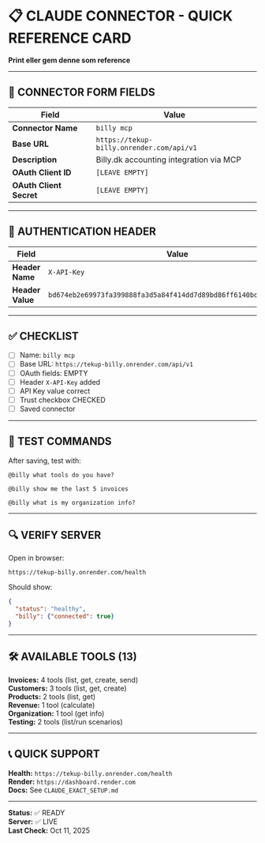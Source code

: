 # 📋 CLAUDE CONNECTOR - QUICK REFERENCE CARD

**Print eller gem denne som reference**

---

## 🎯 CONNECTOR FORM FIELDS

| Field | Value |
|-------|-------|
| **Connector Name** | `billy mcp` |
| **Base URL** | `https://tekup-billy.onrender.com/api/v1` |
| **Description** | Billy.dk accounting integration via MCP |
| **OAuth Client ID** | `[LEAVE EMPTY]` |
| **OAuth Client Secret** | `[LEAVE EMPTY]` |

---

## 🔐 AUTHENTICATION HEADER

| Field | Value |
|-------|-------|
| **Header Name** | `X-API-Key` |
| **Header Value** | `bd674eb2e69973fa399888fa3d5a84f414dd7d89bd86ff6140bdcb363aeede4b` |

---

## ✅ CHECKLIST

- [ ] Name: `billy mcp`
- [ ] Base URL: `https://tekup-billy.onrender.com/api/v1`
- [ ] OAuth fields: EMPTY
- [ ] Header `X-API-Key` added
- [ ] API Key value correct
- [ ] Trust checkbox CHECKED
- [ ] Saved connector

---

## 🧪 TEST COMMANDS

After saving, test with:

```
@billy what tools do you have?
```

```
@billy show me the last 5 invoices
```

```
@billy what is my organization info?
```

---

## 🔍 VERIFY SERVER

Open in browser:

```
https://tekup-billy.onrender.com/health
```

Should show:

```json
{
  "status": "healthy",
  "billy": {"connected": true}
}
```

---

## 🛠️ AVAILABLE TOOLS (13)

**Invoices:** 4 tools (list, get, create, send)  
**Customers:** 3 tools (list, get, create)  
**Products:** 2 tools (list, get)  
**Revenue:** 1 tool (calculate)  
**Organization:** 1 tool (get info)  
**Testing:** 2 tools (list/run scenarios)

---

## 📞 QUICK SUPPORT

**Health:** `https://tekup-billy.onrender.com/health`  
**Render:** `https://dashboard.render.com`  
**Docs:** See `CLAUDE_EXACT_SETUP.md`

---

**Status:** ✅ READY  
**Server:** ✅ LIVE  
**Last Check:** Oct 11, 2025
